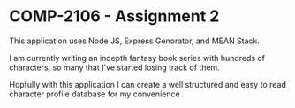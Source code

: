 <h1>COMP-2106 - Assignment 2</h1>

<p>This application uses Node JS, Express Genorator, and MEAN Stack.</p>

<p>I am currently writing an indepth fantasy book series with hundreds of characters, so many that I've started losing track of them.</p> 
<p>Hopfully with this application I can create a well structured and easy to read character profile database for my convenience</p>